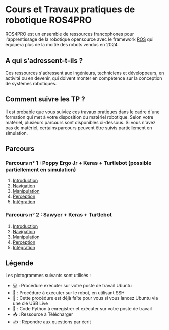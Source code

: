 # Cours et Travaux pratiques de robotique ROS4PRO

ROS4PRO est un ensemble de ressources francophones pour l'apprentissage de la robotique opensource avec le framework [ROS](http://ros.org) qui équipera plus de la moitié des robots vendus en 2024.

## A qui s'adressent-t-ils ?

Ces ressources s'adressent aux ingénieurs, techniciens et développeurs, en activité ou en devenir, qui doivent monter en compétence sur la conception de systèmes robotiques.

## Comment suivre les TP ?

Il est probable que vous suiviez ces travaux pratiques dans le cadre d'une formation qui met à votre disposition du matériel robotique. Selon votre matériel, plusieurs parcours sont disponibles ci-dessous. Si vous n'avez pas de matériel, certains parcours peuvent être suivis partiellement en simulation.

## Parcours
### Parcours n° 1 : Poppy Ergo Jr + Keras + Turtlebot (possible partiellement en simulation)
1. [Introduction](introduction/README.md)
2. [Navigation](navigation/turtlebot/README.md)
3. [Manipulation](manipulation/ergo-jr/README.md)
4. [Perception](perception/perception/keras/README.md)
5. [Intégration](integration/ergo-tb-keras/README.md)

### Parcours n° 2 : Sawyer + Keras + Turtlebot
1. [Introduction](introduction/README.md)
2. [Navigation](navigation/turtlebot/README.md)
3. [Manipulation](manipulation/sawyer/README.md)
4. [Perception](perception/perception/keras/README.md)
5. [Intégration](integration/sawyer-tb-keras/README.md)

## Légende
Les pictogrammes suivants sont utilisés :

* 💻 : Procédure exécuter sur votre poste de travail Ubuntu
* 🤖 : Procédure à exécuter sur le robot, en utilisant SSH
* 📀 : Cette procédure est déjà faîte pour vous si vous lancez Ubuntu via une clé USB Live
* 🐍 : Code Python à enregistrer et exécuter sur votre poste de travail
* 📥 : Ressource à Télécharger
* ✍ : Répondre aux questions par écrit
